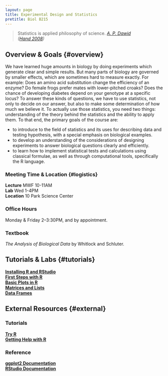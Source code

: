 ```yaml
---
layout: page
title: Experimental Design and Statistics
pretitle: Biol B215
---
```


<blockquote>Statistics is applied philosophy of science.
<cite><a href='http://www.statslab.cam.ac.uk/~apd/'>A. P. Dawid</a><br>(<a href="http://www.worldcat.org/title/statistics-a-very-short-introduction/oclc/216938494">Hand 2008</a>)</cite>
</blockquote>

## Overview & Goals {#overview}

We have learned huge amounts in biology by doing experiments which generate clear and simple results. But many parts of biology are governed by smaller effects, which are sometimes hard to measure exactly. For example: Does an amino acid substitution change the efficiency of an enzyme? Do female frogs prefer mates with lower-pitched croaks? Does the chance of developing diabetes depend on your genotype at a specific locus? To answer these kinds of questions, we have to use statistics, not only to decide on our answer, but also to make some determination of how much we believe it. To actually use those statistics, you need two things: understanding of the theory behind the statistics and the ability to apply them. To that end, the primary goals of the course are:

* to introduce to the field of statistics and its uses for describing data and testing hypothesis, with a special emphasis on biological examples.
* to develop an understanding of the considerations of designing experiments to answer biological questions clearly and efficiently.
* to learn how to implement statistical tests and calculations using classical formulae, as well as through computational tools, specifically the R language.


### Meeting Time & Location {#logistics}

**Lecture** MWF 10-11AM  
**Lab** Wed 1-4PM  
**Location** 10 Park Science Center

### Office Hours

Monday & Friday 2–3:30PM, and by appointment.

### Textbook

*The Analysis of Biological Data* by Whitlock and Schluter.

## Tutorials & Labs {#tutorials}

**[Installing R and RStudio](install_orient.html)**  
**[First Steps with R](first_steps.html)**  
**[Basic Plots in R](basic_graphics.html)**  
**[Matrices and Lists](list_matrix.html)**  
**[Data Frames](dataframes.html)**  

## External Resources {#external}

### Tutorials
**[Try R](http://tryr.codeschool.com)**  
**[Getting Help with R](http://www.rstudio.com/ide/docs/help_with_r)**  

### Reference

**[ggplot2 Documentation](http://docs.ggplot2.org/)**  
**[RStudio Documentation](http://www.rstudio.com/ide/docs/)**  

